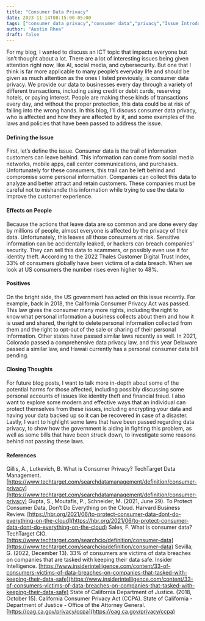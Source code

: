 ```yaml
---
title: "Consumer Data Privacy"
date: 2023-11-14T08:15:00-05:00
tags: ["consumer data privacy","consumer data","privacy","Issue Introduction"]
author: "Austin Rhea"
draft: false
---
```


For my blog, I wanted to discuss an ICT topic that impacts everyone but isn’t thought about a lot. There are a lot of interesting issues being given attention right now, like AI, social media, and cybersecurity. But one that I think is far more applicable to many people’s everyday life and should be given as much attention as the ones I listed previously, is consumer data privacy. We provide our data to businesses every day through a variety of different transactions, including using credit or debit cards, reserving hotels, or paying interest. People are making these kinds of transactions every day, and without the proper protection, this data could be at risk of falling into the wrong hands. In this blog, I’ll discuss consumer data privacy, who is affected and how they are affected by it, and some examples of the laws and policies that have been passed to address the issue.  

#### Defining the Issue
First, let’s define the issue. Consumer data is the trail of information customers can leave behind. This information can come from social media networks, mobile apps, call center communications, and purchases. Unfortunately for these consumers, this trail can be left behind and compromise some personal information. Companies can collect this data to analyze and better attract and retain customers. These companies must be careful not to mishandle this information while trying to use the data to improve the customer experience.  

#### Effects on People
Because the actions that leave data are so common and are done every day by millions of people, almost everyone is affected by the privacy of their data. Unfortunately, this leaves all those consumers at risk. Sensitive information can be accidentally leaked, or hackers can breach companies’ security. They can sell this data to scammers, or possibly even use it for identity theft. According to the 2022 Thales Customer Digital Trust Index, 33% of consumers globally have been victims of a data breach. When we look at US consumers the number rises even higher to 48%. 

#### Positives
On the bright side, the US government has acted on this issue recently. For example, back in 2018, the California Consumer Privacy Act was passed. This law gives the consumer many more rights, including the right to know what personal information a business collects about them and how it is used and shared, the right to delete personal information collected from them and the right to opt-out of the sale or sharing of their personal information. Other states have passed similar laws recently as well. In 2021, Colorado passed a comprehensive data privacy law, and this year Delaware passed a similar law, and Hawaii currently has a personal consumer data bill pending.  

#### Closing Thoughts
For future blog posts, I want to talk more in-depth about some of the potential harms for those affected, including possibly discussing some personal accounts of issues like identity theft and financial fraud. I also want to explore some modern and effective ways that an individual can protect themselves from these issues, including encrypting your data and having your data backed up so it can be recovered in case of a disaster. Lastly, I want to highlight some laws that have been passed regarding data privacy, to show how the government is aiding in fighting this problem, as well as some bills that have been struck down, to investigate some reasons behind not passing these laws.

#### References
Gillis, A., Lutkevich, B. What is Consumer Privacy? TechTarget Data Management. [https://www.techtarget.com/searchdatamanagement/definition/consumer-privacy](https://www.techtarget.com/searchdatamanagement/definition/consumer-privacy)
Gupta, S., Moutafis, P., Schneider, M. (2021, June 29). To Protect Consumer Data, Don’t Do Everything on the Cloud. Harvard Business Review. [https://hbr.org/2021/06/to-protect-consumer-data-dont-do-everything-on-the-cloud](https://hbr.org/2021/06/to-protect-consumer-data-dont-do-everything-on-the-cloud)
Sales, F. What is consumer data? TechTarget CIO. [https://www.techtarget.com/searchcio/definition/consumer-data](https://www.techtarget.com/searchcio/definition/consumer-data)
Sevilla, G. (2022, December 13). 33% of consumers are victims of data breaches on companies that are tasked with keeping their data safe. Insider Intelligence. [https://www.insiderintelligence.com/content/33-of-consumers-victims-of-data-breaches-on-companies-that-tasked-with-keeping-their-data-safe](https://www.insiderintelligence.com/content/33-of-consumers-victims-of-data-breaches-on-companies-that-tasked-with-keeping-their-data-safe)
State of California Department of Justice. (2018, October 15). California Consumer Privacy Act (CCPA). State of California - Department of Justice - Office of the Attorney General. [https://oag.ca.gov/privacy/ccpa](https://oag.ca.gov/privacy/ccpa)